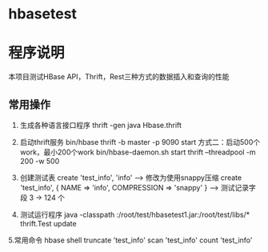 hbasetest
=========

# 程序说明
本项目测试HBase API，Thrift，Rest三种方式的数据插入和查询的性能

## 常用操作
1. 生成各种语言接口程序
thrift -gen java Hbase.thrift
2. 启动thrift服务
	bin/hbase thrift -b master -p 9090 start
	方式二：启动500个work，最小200个work
	bin/hbase-daemon.sh start thrift –threadpool -m 200 -w 500 

3. 创建测试表
	create 'test_info', 'info'
	--> 修改为使用snappy压缩
	create 'test_info', { NAME => 'info', COMPRESSION => 'snappy' } 
	--> 测试记录字段 3 -> 124 个
4. 测试运行程序
java -classpath :/root/test/hbasetest1.jar:/root/test/libs/* thrift.Test update

5.常用命令
hbase shell
truncate 'test_info'
scan 'test_info'
count 'test_info'
